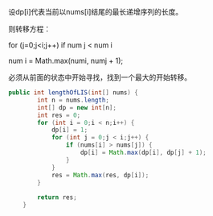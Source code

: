 设dp[i]代表当前以nums[i]结尾的最长递增序列的长度。

则转移方程：

for (j=0;j<i;j++) if num j < num i 

num i = Math.max(numi, numj + 1);

必须从前面的状态中开始寻找，找到一个最大的开始转移。

```java
public int lengthOfLIS(int[] nums) {
        int n = nums.length;
        int[] dp = new int[n];
        int res = 0;
        for (int i = 0;i < n;i++) {
            dp[i] = 1;
            for (int j = 0;j < i;j++) {
                if (nums[i] > nums[j]) {
                    dp[i] = Math.max(dp[i], dp[j] + 1);
                }
            }
            res = Math.max(res, dp[i]);
        }
        
        return res;
    }